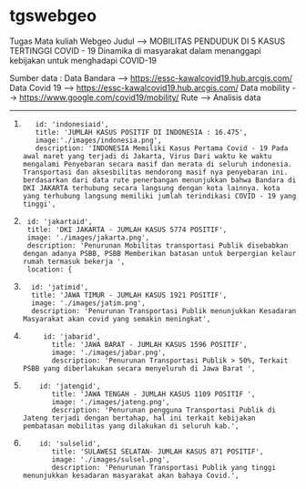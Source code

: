 # tgswebgeo
Tugas Mata kuliah Webgeo 
Judul --> 
                   MOBILITAS PENDUDUK DI 5 KASUS TERTINGGI COVID - 19
           Dinamika di masyarakat dalam menanggapi kebijakan untuk menghadapi COVID-19
           
Sumber data :
Data Bandara -->  https://essc-kawalcovid19.hub.arcgis.com/
Data Covid 19 --> https://essc-kawalcovid19.hub.arcgis.com/
Data mobility --> https://www.google.com/covid19/mobility/
Rute         --> Analisis data

------------------------------------------------------------------------------------------
1.        id: 'indonesiaid', 
          title: 'JUMLAH KASUS POSITIF DI INDONESIA : 16.475',
          image:'./images/indonesia.png',
          description: 'INDONESIA Memiliki Kasus Pertama Covid - 19 Pada awal maret yang terjadi di Jakarta, Virus Dari waktu ke waktu mengalami Penyebaran secara masif dan merata di seluruh indonesia. Transportasi dan aksesbilitas mendorong masif nya penyebaran ini. berdasarkan dari data rute penerbangan menunjukkan bahwa Bandara di DKI JAKARTA terhubung secara langsung dengan kota lainnya. kota yang terhubung langsung memiliki jumlah terindikasi COVID - 19 yang tinggi',
                        
  2.      id: 'jakartaid',
          title: 'DKI JAKARTA - JUMLAH KASUS 5774 POSITIF',
          image: './images/jakarta.png',
          description: 'Penurunan Mobilitas transportasi Publik disebabkan dengan adanya PSBB, PSBB Memberikan batasan untuk berpergian kelaur rumah termasuk bekerja ',
          location: {
           
           
 3.       id: 'jatimid',
          title: 'JAWA TIMUR - JUMLAH KASUS 1921 POSITIF',
          image: './images/jatim.png',
          description: 'Penurunan Transportasi Publik menunjukkan Kesadaran Masyarakat akan covid yang semakin meningkat',
                   
4.          id: 'jabarid',
              title: 'JAWA BARAT - JUMLAH KASUS 1596 POSITIF',
              image: './images/jabar.png',
              description: 'Penurunan Transportasi Publik > 50%, Terkait PSBB yang diberlakukan secara menyeluruh di Jawa Barat ',
                              
5.         id: 'jatengid',
              title: 'JAWA TENGAH - JUMLAH KASUS 1109 POSITIF ',
              image: './images/jateng.png',
              description: 'Penurunan pengguna Transportasi Publik di Jateng terjadi dengan bertahap, hal ini terkait kebijakan pembatasan mobilitas yang dilakukan di seluruh kab.',
              
6.         id: 'sulselid',
              title: 'SULAWESI SELATAN- JUMLAH KASUS 871 POSITIF',
              image: './images/sulsel.png',
              description: 'Penurunan Transportasi Publik yang tinggi menunjukkan kesadaran masyarakat akan bahaya Covid.',
             
               
